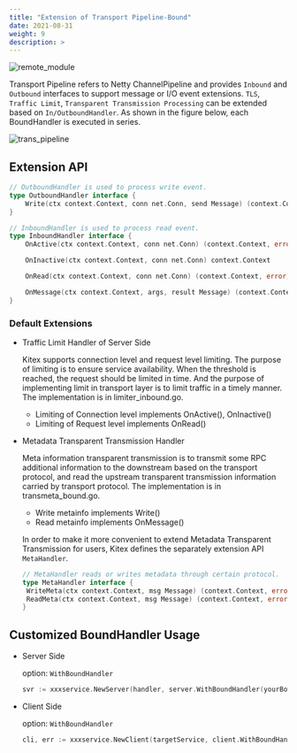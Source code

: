 ```yaml
---
title: "Extension of Transport Pipeline-Bound"
date: 2021-08-31
weight: 9
description: >
---
```


![remote_module](/img/docs/remote_module.png)

Transport Pipeline refers to Netty ChannelPipeline and provides `Inbound` and `Outbound` interfaces to support message or I/O event extensions. `TLS`,  `Traffic Limit`, `Transparent Transmission Processing` can be extended based on `In/OutboundHandler`. As shown in the figure below, each BoundHandler is executed in series.

![trans_pipeline](/img/docs/trans_pipeline.png)

## Extension API

```go
// OutboundHandler is used to process write event.
type OutboundHandler interface {
	Write(ctx context.Context, conn net.Conn, send Message) (context.Context, error)
}

// InboundHandler is used to process read event.
type InboundHandler interface {
	OnActive(ctx context.Context, conn net.Conn) (context.Context, error)

	OnInactive(ctx context.Context, conn net.Conn) context.Context

	OnRead(ctx context.Context, conn net.Conn) (context.Context, error)

	OnMessage(ctx context.Context, args, result Message) (context.Context, error)
}
```

### Default Extensions

- Traffic Limit Handler of Server Side

  Kitex supports connection level and request level limiting. The purpose of limiting is to ensure service availability. When the threshold is reached, the request should be limited in time. And the purpose of implementing limit in transport layer is to limit traffic in a timely manner. The implementation is in limiter_inbound.go.

  - Limiting of Connection level implements OnActive(), OnInactive()
  - Limiting of Request level implements OnRead()

- Metadata Transparent Transmission Handler

  Meta information transparent transmission is to transmit some RPC additional information to the downstream based on the transport protocol, and read the upstream transparent transmission information carried by transport protocol. The implementation is in transmeta_bound.go.

  - Write metainfo implements Write()
  - Read metainfo  implements OnMessage()
  
  In order to make it more convenient to extend Metadata Transparent Transmission for users, Kitex defines the separately extension API `MetaHandler`.
  
   ```go
   // MetaHandler reads or writes metadata through certain protocol.
   type MetaHandler interface {
   	WriteMeta(ctx context.Context, msg Message) (context.Context, error)
   	ReadMeta(ctx context.Context, msg Message) (context.Context, error)
   }
   ```
  
  

## Customized BoundHandler Usage

- Server Side

  option: `WithBoundHandler`

  ```go
  svr := xxxservice.NewServer(handler, server.WithBoundHandler(yourBoundHandler))
  ```

- Client Side

  option: `WithBoundHandler`

  ```go
  cli, err := xxxservice.NewClient(targetService, client.WithBoundHandler(yourBoundHandler))
  ```

  

